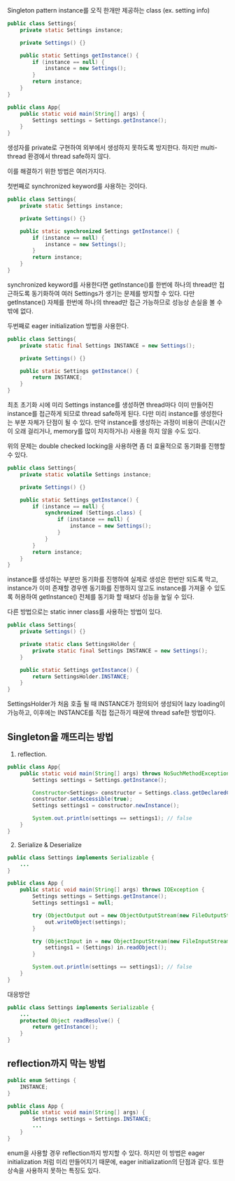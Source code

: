 Singleton pattern
instance를 오직 한개만 제공하는 class (ex. setting info)

```java
public class Settings{
    private static Settings instance;

    private Settings() {}

    public static Settings getInstance() {
        if (instance == null) {
            instance = new Settings();
        }
        return instance;
    }
}

public class App{
    public static void main(String[] args) {
        Settings settings = Settings.getInstance();
    }
}
```
생성자를 private로 구현하여 외부에서 생성하지 못하도록 방지한다.
하지만 multi-thread 환경에서 thread safe하지 않다.

이를 해결하기 위한 방법은 여러가지다.

첫번째로 synchronized keyword를 사용하는 것이다.
```java
public class Settings{
    private static Settings instance;

    private Settings() {}

    public static synchronized Settings getInstance() {
        if (instance == null) {
            instance = new Settings();
        }
        return instance;
    }
}
```
synchronized keyword를 사용한다면 getInstance()를 한번에 하나의 thread만 접근하도록 동기화하여 여러 Settings가 생기는 문제를 방지할 수 있다. 다만 getInstance() 자체를 한번에 하나의 thread만 접근 가능하므로 성능상 손실을 볼 수 밖에 없다.

두번째로 eager initialization 방법을 사용한다.
```java
public class Settings{
    private static final Settings INSTANCE = new Settings();

    private Settings() {}

    public static Settings getInstance() {
        return INSTANCE;
    }
}
```
최초 초기화 시에 미리 Settings instance를 생성하면 thread마다 이미 만들어진 instance를 접근하게 되므로 thread safe하게 된다.
다만 미리 instance를 생성한다는 부분 자체가 단점이 될 수 있다. 만약 instance를 생성하는 과정이 비용이 큰데(시간이 오래 걸리거나, memory를 많이 차지하거나) 사용을 하지 않을 수도 있다.

위의 문제는 double checked locking을 사용하면 좀 더 효율적으로 동기화를 진행할 수 있다.
```java
public class Settings{
    private static volatile Settings instance;

    private Settings() {}

    public static Settings getInstance() {
        if (instance == null) {
            synchronized (Settings.class) {
                if (instance == null) {
                    instance = new Settings();
                }
            }
        }
        return instance;
    }
}
```
instance를 생성하는 부분만 동기화를 진행하여 실제로 생성은 한번만 되도록 막고, instance가 이미 존재할 경우엔 동기화를 진행하지 않고도 instance를 가져올 수 있도록 허용하여 getInstance() 전체를 동기화 할 때보다 성능을 높일 수 있다.

다른 방법으로는 static inner class를 사용하는 방법이 있다.
```java
public class Settings{
    private Settings() {}

    private static class SettingsHolder {
        private static final Settings INSTANCE = new Settings();
    }

    public static Settings getInstance() {
        return SettingsHolder.INSTANCE;
    }
}
```
SettingsHolder가 처음 호출 될 때 INSTANCE가 정의되어 생성되어 lazy loading이 가능하고, 이후에는 INSTANCE를 직접 접근하기 때문에 thread safe한 방법이다.

## Singleton을 깨뜨리는 방법

1. reflection.
```java
public class App{
    public static void main(String[] args) throws NoSuchMethodException, InvocationTargetException, InstantiationException {
        Settings settings = Settings.getInstance();

        Constructor<Settings> constructor = Settings.class.getDeclaredConstructor();
        constructor.setAccessible(true);
        Settings settings1 = constructor.newInstance();

        System.out.println(settings == settings1); // false
    }
}
```

2. Serialize & Deserialize
```java
public class Settings implements Serializable {
    ...
}

public class App {
    public static void main(String[] args) throws IOException {
        Settings settings = Settings.getInstance();
        Settings settings1 = null;

        try (ObjectOutput out = new ObjectOutputStream(new FileOutputStream("settings.obj"))) {
            out.writeObject(settings);
        }

        try (ObjectInput in = new ObjectInputStream(new FileInputStream("settings.obj"))) {
            settings1 = (Settings) in.readObject();
        }

        System.out.println(settings == settings1); // false
    }
}
```
대응방안
```java
public class Settings implements Serializable {
    ...
    protected Object readResolve() {
        return getInstance();
    }
}
```

## reflection까지 막는 방법
```java
public enum Settings {
    INSTANCE;
}

public class App {
    public static void main(String[] args) {
        Settings settings = Settings.INSTANCE;
        ...
    }
}
```
enum을 사용할 경우 reflection까지 방지할 수 있다. 하지만 이 방법은 eager initialization 처럼 미리 만들어지기 때문에, eager initialization의 단점과 같다. 또한 상속을 사용하지 못하는 특징도 있다.
